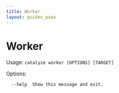 ```yaml
---
title: Worker
layout: guides_paas
---
```


# Worker

Usage: `catalyze worker [OPTIONS] [TARGET]`

Options:

```
  --help  Show this message and exit.
```
